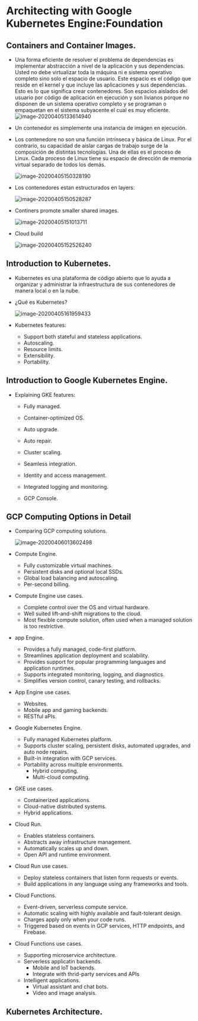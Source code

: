 # Architecting with Google Kubernetes Engine:Foundation

## Containers and Container Images.

- Una forma eficiente de resolver el problema de dependencias es implementar abstracción a nivel de la aplicación y sus dependencias. Usted no debe virtualizar toda la máquina ni e sistema operativo completo sino solo el espacio de usuario. Este espacio es el código que reside en el kernel y que incluye las aplicaciones y sus dependencias. Esto es lo que significa crear contenedores. Son espacios aislados del usuario por código de aplicación en ejecución y son livianos porque no disponen de un sistema operativo completo y se programan o empaquetan en  el sistema subyacente el cual es muy eficiente.
   ![image-20200405133614940](./images/Kubernetes_User_space_abstraction.png)
   
   
   
- Un contenedor es simplemente una instancia de imágen en ejecución.

- Los contenedore no son una función intrínseca y básica de Linux. Por el contrario, su capacidad de aislar cargas de trabajo surge de la composición de distintas tecnologías. Una de ellas es el proceso de Linux. Cada proceso de Linux tiene su espacio de dirección de memoria virtual separado de todos los demás.

   ![image-20200405150328190](./images/Kubernetes_Containers_Linux_Technology.png)

- Los contenedores estan estructurados en layers:

   ![image-20200405150528287](./images/Kubernetes_Contenedores_layers.png)

- Continers promote smaller shared images.

   ![image-20200405151013711](./images/Kubernetes_Contenedores_shared_images.png)

- Cloud build

   ![image-20200405152526240](./images/Kubernetes_Contenedores_Cloud_Build.png)



## Introduction to Kubernetes.

- Kubernetes es una plataforma de código abierto  que lo ayuda a organizar y administrar  la infraestructura de sus contenedores de manera local o en la nube. 

- ¿Qué es Kubernetes?

  ![image-20200405161959433](./images/Kubernetes_que_es.png)

- Kubernetes features:

  - Support both stateful and stateless applications.
  - Autoscaling.
  - Resource limits.
  - Extensibility.
  - Portability.

## Introduction to Google Kubernetes Engine.

- Explaining GKE features:

  - Fully managed.

  - Container-optimized OS.

  - Auto upgrade.

  - Auto repair.

  - Cluster scaling.

  - Seamless integration.

  - Identity and access management.

  - Integrated logging and monitoring.

  - GCP Console.

    

## GCP Computing Options in Detail

- Comparing GCP computing solutions.

  ![image-20200406013602498](./images/GCP_Computing_Solutions.png)

- Compute Engine.

  - Fully customizable virtual machines.
  - Persistent disks and optional local SSDs.
  - Global load balancing and autoscaling.
  - Per-second billing.

- Compute Engine use cases.

  - Complete control over the OS and virtual hardware.
  - Well suited lift-and-shift migrations to the cloud.
  - Most flexible compute solution, often used when a managed solution is too restrictive.

- app Engine.

  - Provides a fully managed, code-first platform.
  - Streamlines application deployment and scalability.
  - Provides support for popular programming languages and application runtimes.
  - Supports integrated monitoring, logging, and diagnostics.
  - Simplifies version control, canary testing, and rollbacks.

- App Engine use cases.

  - Websites.
  - Mobile app and gaming backends.
  - RESTful aPIs.

- Google Kubernetes Engine.

  - Fully managed Kubernetes platform.
  - Supports cluster scaling, persistent disks, automated upgrades, and auto node repairs.
  - Built-in integration with GCP services.
  - Portability across multiple environments.
    - Hybrid computing.
    - Multi-cloud computing.

- GKE use cases.

  - Containerized applications.
  - Cloud-native distributed systems.
  - Hybrid applications.

- Cloud Run.

  - Enables stateless containers.
  - Abstracts away infrastructure management.
  - Automatically scales up and down.
  - Open API and runtime environment.

- Cloud Run use cases.

  - Deploy stateless containers that listen form requests or events.
  - Build applications in any language using any frameworks and tools.

- Cloud Functions.

  - Event-driven, serverless compute service.
  - Automatic scaling with highly available and fault-tolerant design.
  - Charges apply only when your code runs.
  - Triggered based on events in GCP services, HTTP endpoints, and Firebase.

- Cloud Functions use cases.

  - Supporting microservice architecture.
  - Serverless applicatin backends.
    - Mobile and IoT backends.
    - Integrate with thrid-party services and APIs
  - Intelligent applications.
    - Virtual assistant and chat bots.
    - Video and image analysis.



## Kubernetes Architecture.

